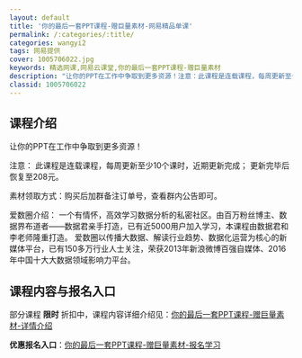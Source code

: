 ```yaml
---
layout: default
title: '你的最后一套PPT课程-赠巨量素材-网易精品单课'
permalink: /:categories/:title/
categories: wangyi2
tags: 网易提供
cover: 1005706022.jpg
keywords: 精选网课,网易云课堂,你的最后一套PPT课程-赠巨量素材
description: "让你的PPT在工作中争取到更多资源！注意：此课程是连载课程，每周更新至少10个课时，近期更新完成；更新完毕后恢复至208元。素材领取方式：购买后加群备注订单号，查看群内公告即可。爱数圈介绍："
classid: 1005706022
---
```


## 课程介绍

让你的PPT在工作中争取到更多资源！

注意：
此课程是连载课程，每周更新至少10个课时，近期更新完成；
更新完毕后恢复至208元。

素材领取方式：购买后加群备注订单号，查看群内公告即可。

爱数圈介绍：
一个有情怀，高效学习数据分析的私密社区。由百万粉丝博主、数据界布道者——数据君亲手打造，已有近5000用户加入学习，本课程由数据君和李老师隆重打造。
爱数圈以传播大数据、解读行业趋势、数据化运营为核心的新媒体平台，已有150多万行业人士关注，荣获2013年新浪微博百强自媒体、2016年中国十大大数据领域影响力平台。

## 课程内容与报名入口

部分课程 **限时** 折扣中，课程内容详细介绍见：[你的最后一套PPT课程-赠巨量素材-详情介绍](https://study.163.com/course/introduction/1005706022.htm?share=1&shareId=1025206652&utm_campaign=share&utm_medium=iphoneShare&utm_source=&utm_u=1025206652)

**优惠报名入口**：[你的最后一套PPT课程-赠巨量素材-报名学习](https://study.163.com/course/introduction/1005706022.htm?share=1&shareId=1025206652&utm_campaign=share&utm_medium=iphoneShare&utm_source=&utm_u=1025206652)


